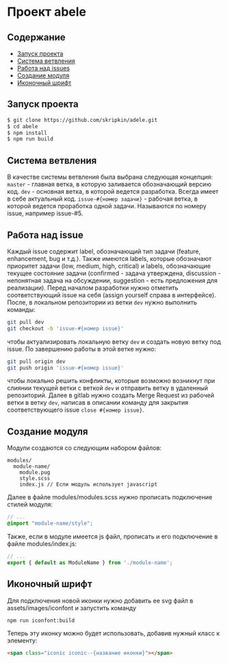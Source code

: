 <h1>Проект abele</h1>

## Содержание
- [Запуск проекта](#Запуск-проекта)
- [Система ветвления](#Система-ветвления)
- [Работа над issues](#Работа-над-issues)
- [Создание модуля](#Создание-модуля)
- [Иконочный шрифт](#Иконочный-шрифт)

## Запуск проекта
```bash
$ git clone https://github.com/skripkin/adele.git
$ cd abele
$ npm install
$ npm run build
```

## Система ветвления
В качестве системы ветвления была выбрана следующая концепция:
`master` - главная ветка, в которую заливается обозначающий версию код.
`dev` - основная ветка, в которой ведется разработка. Всегда имеет в себе актуальный код.
`issue-#{номер задачи}` - рабочая ветка, в которой ведется проработка одной задачи. Называются по номеру issue, например issue-#5.

## Работа над issue
Каждый issue содержит label, обозначающий тип задачи (feature, enhancement, bug и т.д.). Также имеются labels, которые обозначают приоритет задачи (low, medium, high, critical) и labels, обозначающие текущее состояние задачи (confirmed - задача утверждена, discussion - непонятная задача на обсуждении, suggestion - есть предложения для реализации).
Перед началом разработки нужно отметить соответствующий issue на себя (assign yourself справа в интерфейсе). После, в локальном репозитории из ветки `dev` нужно выполнить команды:
```bash
git pull dev
git checkout -b 'issue-#{номер issue}'
```
чтобы актуализировать локальную ветку `dev` и создать новую ветку под issue. По завершению работы в этой ветке нужно:
```bash
git pull origin dev
git push origin 'issue-#{номер issue}'
```
чтобы локально решить конфликты, которые возможно возникнут при слиянии текущей ветки с веткой `dev` и отправить ветку в удаленный репозиторий. Далее в gitlab нужно создать Merge Request из рабочей ветки в ветку `dev`, написав в описании команду для закрытия соответствующего issue `close #{номер issue}`.

## Создание модуля
Модули создаются со следующим набором файлов:
```
modules/
  module-name/
    module.pug
    style.scss
    index.js // Если модуль использует javascript
```
Далее в файле modules/modules.scss нужно прописать подключение стилей модуля:
```scss
// ...
@import "module-name/style";
```
Также, если в модуле имеется js файл, прописать и его подключение в файле modules/index.js:
```javascript
// ...
export { default as ModuleName } from './module-name';
```

## Иконочный шрифт
Для подключения новой иконки нужно добавить ее svg файл в assets/images/iconfont и запустить команду
```bash
npm run iconfont:build
```
Теперь эту иконку можно будет использовать, добавив нужный класс к элементу:
```html
<span class="iconic iconic--{название иконки}"></span>
```
